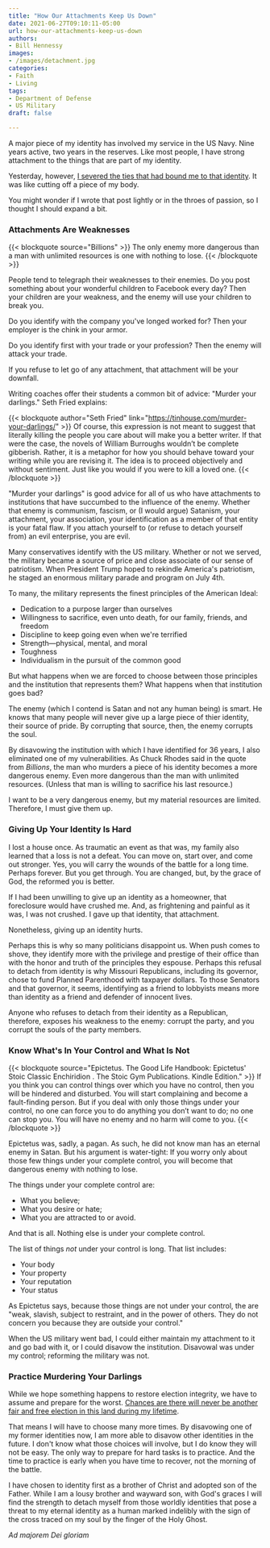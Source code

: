 ```yaml
---
title: "How Our Attachments Keep Us Down"
date: 2021-06-27T09:10:11-05:00
url: how-our-attachments-keep-us-down
authors: 
- Bill Hennessy
images: 
- /images/detachment.jpg
categories: 
- Faith
- Living
tags: 
- Department of Defense
- US Military
draft: false

---
```


A major piece of my identity has involved my service in the US Navy. Nine years active, two years in the reserves. Like most people, I have strong attachment to the things that are part of my identity. 

Yesterday, however, [I severed the ties that had bound me to that identity](https://www.hennessysview.com/i-disavow-the-united-states-military/). It was like cutting off a piece of my body. 

You might wonder if I wrote that post lightly or in the throes of passion, so I thought I should expand a bit. 

### Attachments Are Weaknesses

{{< blockquote source="Billions" >}}
The only enemy more dangerous than a man with unlimited resources is one with nothing to lose. 
{{< /blockquote >}}

People tend to telegraph their weaknesses to their enemies. Do you post something about your wonderful children to Facebook every day? Then your children are your weakness, and the enemy will use your children to break you.

Do you identify with the company you've longed worked for? Then your employer is the chink in your armor. 

Do you identify first with your trade or your profession? Then the enemy will attack your trade. 

If you refuse to let go of any attachment, that attachment will be your downfall. 

Writing coaches offer their students a common bit of advice: "Murder your darlings." Seth Fried explains:

{{< blockquote author="Seth Fried" link="https://tinhouse.com/murder-your-darlings/" >}}
Of course, this expression is not meant to suggest that literally killing the people you care about will make you a better writer. If that were the case, the novels of William Burroughs wouldn’t be complete gibberish. Rather, it is a metaphor for how you should behave toward your writing while you are revising it. The idea is to proceed objectively and without sentiment. Just like you would if you were to kill a loved one.
{{< /blockquote >}}

"Murder your darlings" is good advice for all of us who have attachments to institutions that have succumbed to the influence of the enemy. Whether that enemy is communism, fascism, or (I would argue) Satanism, your attachment, your association, your identification as a member of that entity is your fatal flaw. If you attach yourself to (or refuse to detach yourself from) an evil enterprise, you are evil. 

Many conservatives identify with the US military. Whether or not we served, the military became a source of price and close associate of our sense of patriotism. When President Trump hoped to rekindle America's patriotism, he staged an enormous military parade and program on July 4th. 

To many, the military represents the finest principles of the American Ideal:

* Dedication to a purpose larger than ourselves
* Willingness to sacrifice, even unto death, for our family, friends, and freedom
* Discipline to keep going even when we're terrified
* Strength—physical, mental, and moral
* Toughness
* Individualism in the pursuit of the common good

But what happens when we are forced to choose between those principles and the institution that represents them? What happens when that institution goes bad? 

The enemy (which I contend is Satan and not any human being) is smart. He knows that many people will never give up a large piece of thier identity, their source of pride. By corrupting that source, then, the enemy corrupts the soul. 

By disavowing the institution with which I have identified for 36 years, I also eliminated one of my vulnerabilities. As Chuck Rhodes said in the quote from *Billions*, the man who murders a piece of his identity becomes a more dangerous enemy. Even more dangerous than the man with unlimited resources. (Unless that man is willing to sacrifice his last resource.)

I want to be a very dangerous enemy, but my material resources are limited. Therefore, I must give them up. 

### Giving Up Your Identity Is Hard

I lost a house once. As traumatic an event as that was, my family also learned that a loss is not a defeat. You can move on, start over, and come out stronger. Yes, you will carry the wounds of the battle for a long time. Perhaps forever. But you get through. You are changed, but, by the grace of God, the reformed you is better. 

If I had been unwilling to give up an identity as a homeowner, that foreclosure would have crushed me. And, as frightening and painful as it was, I was not crushed. I gave up that identity, that attachment. 

Nonetheless, giving up an identity hurts. 

Perhaps this is why so many politicians disappoint us. When push comes to shove, they identify more with the privilege and prestige of their office than with the honor and truth of the principles they espouse. Perhaps this refusal to detach from identity is why Missouri Republicans, including its governor, chose to fund Planned Parenthood with taxpayer dollars. To those Senators and that governor, it seems, identifying as a friend to lobbyists means more than identity as a friend and defender of innocent lives. 

Anyone who refuses to detach from their identity as a Republican, therefore, exposes his weakness to the enemy: corrupt the party, and you corrupt the souls of the party members. 

### Know What's In Your Control and What Is Not

{{< blockquote source="Epictetus. The Good Life Handbook: Epictetus' Stoic Classic Enchiridion . The Stoic Gym Publications. Kindle Edition." >}}
If you think you can control things over which you have no control, then you will be hindered and disturbed. You will start complaining and become a fault-finding person. But if you deal with only those things under your control, no one can force you to do anything you don’t want to do; no one can stop you. You will have no enemy and no harm will come to you.
{{< /blockquote >}}

Epictetus was, sadly, a pagan. As such, he did not know man has an eternal enemy in Satan. But his argument is water-tight: If you worry only about those few things under your complete control, you will become that dangerous enemy with nothing to lose. 

The things under your complete control are:

* What you believe;
* What you desire or hate;
* What you are attracted to or avoid.

And that is all. Nothing else is under your complete control. 

The list of things *not* under your control is long. That list includes:

* Your body
* Your property
* Your reputation
* Your status

As Epictetus says, because those things are not under your control, the are "weak, slavish, subject to restraint, and in the power of others. They do not concern you because they are outside your control."

When the US military went bad, I could either maintain my attachment to it and go bad with it, or I could disavow the institution. Disavowal was under my control; reforming the military was not. 

### Practice Murdering Your Darlings

While we hope something happens to restore election integrity, we have to assume and prepare for the worst. [Chances are there will never be another fair and free election in this land during my lifetime](https://www.hennessysview.com/this-is-what-will-happen/). 

That means I will have to choose many more times. By disavowing one of my former identities now, I am more able to disavow other identities in the future. I don't know what those choices will involve, but I do know they will not be easy. The only way to prepare for hard tasks is to practice. And the time to practice is early when you have time to recover, not the morning of the battle. 

I have chosen to identity first as a brother of Christ and adopted son of the Father. While I am a lousy brother and wayward son, with God's graces I will find the strength to detach myself from those worldly identities that pose a threat to my eternal identity as a human marked indelibly with the sign of the cross traced on my soul by the finger of the Holy Ghost.

*Ad majorem Dei gloriam* 